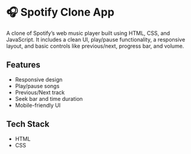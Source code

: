 # 🎧 Spotify Clone App

A clone of Spotify’s web music player built using HTML, CSS, and JavaScript. It includes a clean UI, play/pause functionality, a responsive layout, and basic controls like previous/next, progress bar, and volume.

## Features
- Responsive design
- Play/pause songs
- Previous/Next track
- Seek bar and time duration
- Mobile-friendly UI

## Tech Stack
- HTML
- CSS

